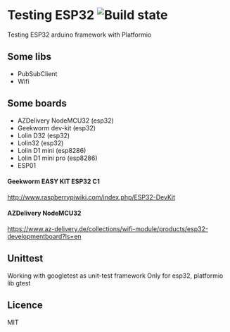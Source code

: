 # Testing ESP32 ![Build state](https://travis-ci.org/JoseIbanez/test_esp32.svg?branch=master)
Testing ESP32 arduino framework with Platformio

## Some libs
* PubSubClient
* Wifi

## Some boards
* AZDelivery NodeMCU32 (esp32)
* Geekworm dev-kit (esp32)
* Lolin D32 (esp32)
* Lolin32 (esp32)
* Lolin D1 mini (esp8286)
* Lolin D1 mini pro (esp8286)
* ESP01


#### Geekworm EASY KIT ESP32 C1
http://www.raspberrypiwiki.com/index.php/ESP32-DevKit

#### AZDelivery NodeMCU32
https://www.az-delivery.de/collections/wifi-module/products/esp32-developmentboard?ls=en


## Unittest
Working with googletest as unit-test framework
Only for esp32, platformio lib gtest

## Licence
MIT
